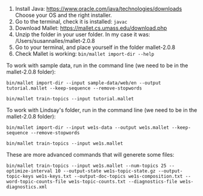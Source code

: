 
1. Install Java: https://www.oracle.com/java/technologies/downloads Choose your OS and the right installer.
2. Go to the terminal, check it is installed: `javac`
3. Download Mallet: https://mallet.cs.umass.edu/download.php
4. Unzip the folder in your user folder. In my case it was: /Users/susannalles/mallet-2.0.8
5. Go to your terminal, and place yourself in the folder mallet-2.0.8
6. Check Mallet is working: `bin/mallet import-dir --help`


To work with sample data, run in the command line (we need to be in the mallet-2.0.8 folder):

`bin/mallet import-dir --input sample-data/web/en --output tutorial.mallet --keep-sequence --remove-stopwords`

`bin/mallet train-topics --input tutorial.mallet` 

To work with Lindsay's folder, run in the command line (we need to be in the mallet-2.0.8 folder):

`bin/mallet import-dir --input we1s-data --output we1s.mallet --keep-sequence --remove-stopwords`

`bin/mallet train-topics --input we1s.mallet` 

These are more advanced commands that will generete some files: 

`bin/mallet train-topics --input we1s.mallet --num-topics 25 --optimize-interval 10 --output-state we1s-topic-state.gz --output-topic-keys we1s-keys.txt --output-doc-topics we1s-composition.txt --word-topic-counts-file we1s-topic-counts.txt --diagnostics-file we1s-diagnostics.xml`
